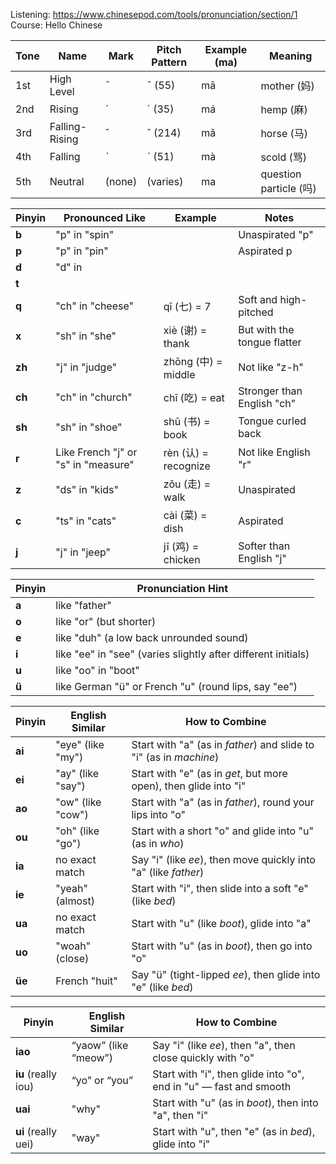 Listening: https://www.chinesepod.com/tools/pronunciation/section/1
Course: Hello Chinese

| Tone | Name           | Mark   | Pitch Pattern | Example (ma) | Meaning               |
| ---- | -------------- | ------ | ------------- | ------------ | --------------------- |
| 1st  | High Level     | ¯      | ˉ (55)        | mā           | mother (妈)            |
| 2nd  | Rising         | ˊ      | ˊ (35)        | má           | hemp (麻)              |
| 3rd  | Falling-Rising | ˇ      | ˇ (214)       | mǎ           | horse (马)             |
| 4th  | Falling        | ˋ      | ˋ (51)        | mà           | scold (骂)             |
| 5th  | Neutral        | (none) | (varies)      | ma           | question particle (吗) |

| Pinyin | Pronounced Like                     | Example             | Notes                       |
| ------ | ----------------------------------- | ------------------- | --------------------------- |
| **b**  | "p" in "spin"                       |                     | Unaspirated "p"             |
| **p**  | "p" in "pin"                        |                     | Aspirated p                 |
| **d**  | "d" in                              |                     |                             |
| **t**  |                                     |                     |                             |
| **q**  | "ch" in "cheese"                    | qī (七) = 7          | Soft and high-pitched       |
| **x**  | "sh" in "she"                       | xiè (谢) = thank     | But with the tongue flatter |
| **zh** | "j" in "judge"                      | zhōng (中) = middle  | Not like "z-h"              |
| **ch** | "ch" in "church"                    | chī (吃) = eat       | Stronger than English "ch"  |
| **sh** | "sh" in "shoe"                      | shū (书) = book      | Tongue curled back          |
| **r**  | Like French "j" or "s" in "measure" | rèn (认) = recognize | Not like English "r"        |
| **z**  | "ds" in "kids"                      | zǒu (走) = walk      | Unaspirated                 |
| **c**  | "ts" in "cats"                      | cài (菜) = dish      | Aspirated                   |
| **j**  | "j" in "jeep"                       | jī (鸡) = chicken    | Softer than English "j"     |

| Pinyin | Pronunciation Hint                                            |
| ------ | ------------------------------------------------------------- |
| **a**  | like "father"                                                 |
| **o**  | like "or" (but shorter)                                       |
| **e**  | like "duh" (a low back unrounded sound)                       |
| **i**  | like "ee" in "see" (varies slightly after different initials) |
| **u**  | like "oo" in "boot"                                           |
| **ü**  | like German "ü" or French "u" (round lips, say "ee")          |

| Pinyin | English Similar   | How to Combine                                                     |
| ------ | ----------------- | ------------------------------------------------------------------ |
| **ai** | "eye" (like "my") | Start with "a" (as in _father_) and slide to "i" (as in _machine_) |
| **ei** | "ay" (like "say") | Start with "e" (as in _get_, but more open), then glide into "i"   |
| **ao** | "ow" (like "cow") | Start with "a" (as in _father_), round your lips into "o"          |
| **ou** | "oh" (like "go")  | Start with a short "o" and glide into "u" (as in _who_)            |
| **ia** | no exact match    | Say "i" (like _ee_), then move quickly into "a" (like _father_)    |
| **ie** | "yeah" (almost)   | Start with "i", then slide into a soft "e" (like _bed_)            |
| **ua** | no exact match    | Start with "u" (like _boot_), glide into "a"                       |
| **uo** | "woah" (close)    | Start with "u" (as in _boot_), then go into "o"                    |
| **üe** | French "huit"     | Say "ü" (tight-lipped _ee_), then glide into "e" (like _bed_)      |

|Pinyin|English Similar|How to Combine|
|---|---|---|
|**iao**|“yaow” (like “meow”)|Say "i" (like _ee_), then "a", then close quickly with "o"|
|**iu** (really iou)|“yo” or “you”|Start with "i", then glide into "o", end in "u" — fast and smooth|
|**uai**|"why"|Start with "u" (as in _boot_), then into "a", then "i"|
|**ui** (really uei)|"way"|Start with "u", then "e" (as in _bed_), glide into "i"|
